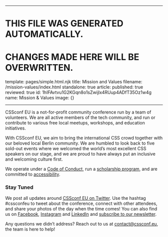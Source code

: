 ----

# THIS FILE WAS GENERATED AUTOMATICALLY.
# CHANGES MADE HERE WILL BE OVERWRITTEN.

template: pages/simple.html.njk
title: Mission and Values
filename: /mission-values/index.html
standalone: true
article:
  published: true
  reviewed: true
  id: 1hIFAvtvu1G2KGqn8o1sZwijlx4RUup4ADfT35Oz1w4g
  name: Mission & Values
  image: {}

----


CSSconf EU is a not-for-profit community conference run by a team of
volunteers. We are all active members of the tech community, and run or
contribute to various free local meetups, workshops, and education
initiatives. 

With CSSconf EU, we aim to bring the international CSS crowd together with our
beloved local Berlin community. We are humbled to look back to five sold-out
events where we welcomed the world’s most excellent CSS speakers on our stage,
and we are proud to have always put an inclusive and welcoming culture first. 

We operate under a [Code of Conduct](/code-of-conduct), run a [scholarship
program](/scholarships/), and are committed to
[accessibility](/accessibility/).

### Stay Tuned
We post all updates around [CSSconf EU on
Twitter](https://twitter.com/cssconfeu). Use the hashtag #cssconfeu to tweet
about the conference, connect with other attendees, and share your photos of
the day when the time comes! You can also find us on
[Facebook](https://www.facebook.com/cssconfeu/),
[Instagram](https://www.instagram.com/cssconfeu/) and
[LinkedIn](https://www.linkedin.com/company/cssconf-eu/) and [subscribe to our
newsletter](https://jsconf.us11.list-manage.com/subscribe?u=7a8adcde0f3c219f61b12a94c&id=ca2a86b0bd).

Any questions we didn’t address? Reach out to us at contact@cssconf.eu, the
team is here to help!
